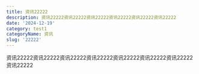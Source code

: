```yaml
---
title: 资讯22222
description: 资讯22222资讯22222资讯22222资讯22222资讯22222资讯22222
date: '2024-12-19'
category: test1
categoryName: 资讯
slug: '22222'
---
```

资讯22222资讯22222资讯22222资讯22222资讯22222资讯22222资讯22222资讯22222
